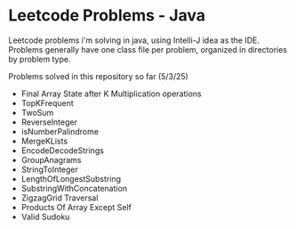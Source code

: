 # Leetcode Problems - Java
 Leetcode problems i'm solving in java, using Intelli-J idea as the IDE.
Problems generally have one class file per problem, organized in directories by problem type.

Problems solved in this repository so far (5/3/25)
- Final Array State after K Multiplication operations
- TopKFrequent
- TwoSum
- ReverseInteger
- isNumberPalindrome
- MergeKLists
- EncodeDecodeStrings
- GroupAnagrams
- StringToInteger
- LengthOfLongestSubstring
- SubstringWithConcatenation
- ZigzagGrid Traversal
- Products Of Array Except Self
- Valid Sudoku